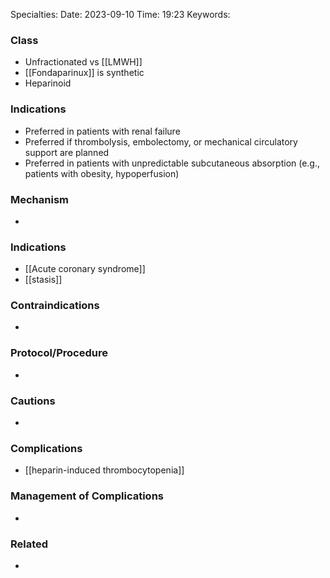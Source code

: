 
Specialties: 
Date: 2023-09-10
Time: 19:23 
Keywords: 

### Class 
- Unfractionated vs [[LMWH]] 
- [[Fondaparinux]] is synthetic
- Heparinoid

### Indications
- Preferred in patients with renal failure 
- Preferred if thrombolysis, embolectomy, or mechanical circulatory support are planned 
- Preferred in patients with unpredictable subcutaneous absorption (e.g., patients with obesity, hypoperfusion)

### Mechanism
- 


### Indications
- [[Acute coronary syndrome]] 
- [[stasis]] 


### Contraindications
- 


### Protocol/Procedure
- 


### Cautions
- 


### Complications
- [[heparin-induced thrombocytopenia]] 


### Management of Complications
- 


### Related
- 